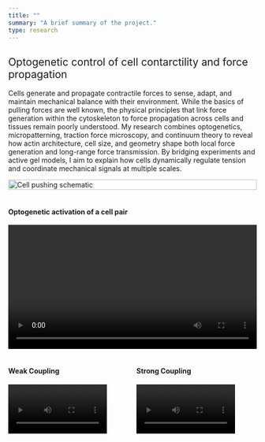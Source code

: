 ```yaml
---
title: ""
summary: "A brief summary of the project."
type: research
---
```

<!-- <h2 style="font-weight: normal">Background</h2>
Over the course of the last two decades, it became progressively clear that physical, i.e.
mechanical forces play a major role in cellular decision making and aid in regulating important
physiological processes like tissue growth and morphogenesis. To actively generate forces, cells
use a highly complex and self-organized contractile structure called the actin cytoskeleton which
allows them to explore the mechanical and geometric properties of their environment through cell-
matrix and cell-cell adhesions. These informations are then fed back to the cell, and evaluated by
means of chemical signals a process which is known as mechanotransduction. Although research
has yielded many new insights in recent years it is still puzzling how cells integrate information
from their environment into their decision-making process. Therefore, it is important to study how
cells generate forces, how the internal molecular machinery regulates them, and how these forces
transmit information in multicellular systems to understand processes such as development,
organogenesis, homeostasis or diseases like cancer. -->

### <h2 style="font-weight: normal">Optogenetic control of cell contarctility and force propagation</h2>
Cells generate and propagate contractile forces to sense, adapt, and maintain mechanical balance with their environment. While the basics of pulling forces are well known, the physical principles that link force generation within the cytoskeleton to force propagation across cells and tissues remain poorly understood. My research combines optogenetics, micropatterning, traction force microscopy, and continuum theory to reveal how actin architecture, cell size, and geometry shape both local force generation and long-range force transmission. By bridging experiments and active gel models, I aim to explain how cells dynamically regulate tension and coordinate mechanical signals at multiple scales.
<div style="display: flex; flex-wrap: wrap; gap: 1rem; align-items: center;">

  <!-- Left: Image -->
  <div style="flex: 1.5; min-width: 300px;">
    <img 
      src="/uploads/coupling_mechanism.svg"
      alt="Cell pushing schematic"
      style="width: 100%; height: auto;">
  </div>

  <!-- Right: Column with top movie and bottom row -->
  <div style="
    flex: 1.5; 
    min-width: 300px; 
    display: flex; 
    flex-direction: column; 
    gap: 1rem;
  ">
    <!-- Top: Overview Movie spanning full width -->
    <div>
      <h4>Optogenetic activation of a cell pair</h4>
      <video controls style="width: 100%; height: auto; display: block;">
        <source src="/uploads/MovieOptoArrow.mp4" type="video/mp4">
      </video>
    </div>
    <!-- Bottom: Row with 2 movies side by side -->
    <div style="display: flex; flex-wrap: wrap; gap: 1rem;">
      <div style="flex: 1; min-width: 100px;">
        <h4>Weak Coupling</h4>
        <video controls style="width: 100%; max-width: 200px; height: auto; display: block;">
          <source src="/uploads/MovieS1_doublet_weak_coupling.mp4" type="video/mp4">
        </video>
      </div>
      <div style="flex: 1; min-width: 100px;">
        <h4>Strong Coupling</h4>
        <video controls style="width: 100%; max-width: 200px; height: auto; display: block;">
          <source src="/uploads/MovieS2_doublet_strong_coupling.mp4" type="video/mp4">
        </video>
      </div>
    </div>
  </div>

</div>






<!-- - Lists
- **Bold text**
- *Italic text*
- Images
- 
{{< math >}}
$$
\gamma_{n} = \frac{ \left | \left (\mathbf x_{n} - \mathbf x_{n-1} \right )^T \left [\nabla F (\mathbf x_{n}) - \nabla F (\mathbf x_{n-1}) \right ] \right |}{\left \|\nabla F(\mathbf{x}_{n}) - \nabla F(\mathbf{x}_{n-1}) \right \|^2}
$$
{{< /math >}} -->
<!-- $$
\gamma_{n} = \frac{ \left | \left (\mathbf x_{n} - \mathbf x_{n-1} \right )^T \left [\nabla F (\mathbf x_{n}) - \nabla F (\mathbf x_{n-1}) \right ] \right |}{\left \|\nabla F(\mathbf{x}_{n}) - \nabla F(\mathbf{x}_{n-1}) \right \|^2}
$$ -->
